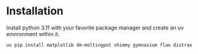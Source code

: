 # Installation

Install python 3.11 with your favorite package manager and create an uv environment within it.

```bash
uv pip install matplotlib dm-meltingpot shimmy gymnasium flax distrax
```
